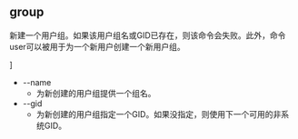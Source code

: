 ## group 


新建一个用户组。如果该用户组名或GID已存在，则该命令会失败。此外，命令user可以被用于为一个新用户创建一个新用户组。

]  

  + --name
    + 为新创建的用户组提供一个组名。
  + --gid
    + 为新创建的用户组指定一个GID。如果没指定，则使用下一个可用的非系统GID。
